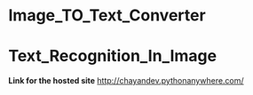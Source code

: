 # Image_TO_Text_Converter

# Text_Recognition_In_Image

**Link  for the hosted site**
http://chayandev.pythonanywhere.com/
